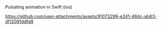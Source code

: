 Pulsating animation in Swift (ios)


https://github.com/user-attachments/assets/91073299-e241-48dc-ab63-df12091ddfd8

